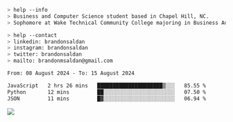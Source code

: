 ````bash
> help --info
> Business and Computer Science student based in Chapel Hill, NC.
> Sophomore at Wake Technical Community College majoring in Business Administration.
````

````bash
> help --contact
> linkedin: brandonsaldan
> instagram: brandonsaldan
> twitter: brandonsaldan
> mailto: brandonmsaldan@gmail.com
````

<!--START_SECTION:waka-->

```txt
From: 08 August 2024 - To: 15 August 2024

JavaScript   2 hrs 26 mins   █████████████████████▒░░░   85.55 %
Python       12 mins         ██░░░░░░░░░░░░░░░░░░░░░░░   07.50 %
JSON         11 mins         █▓░░░░░░░░░░░░░░░░░░░░░░░   06.94 %
```

<!--END_SECTION:waka-->

![](https://komarev.com/ghpvc/?username=brandonsaldan&color=6A8AFF)
